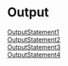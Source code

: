 # Output
[OutputStatement1](https://github.com/akhifasheik/AdvancedJava/blob/main/JDBC8c-InsertEmployee/Emp8c1.png)<br>
[OutputStatement2](https://github.com/akhifasheik/AdvancedJava/blob/main/JDBC8c-InsertEmployee/Emp8c2.png)<br>
[OutputStatement3](https://github.com/akhifasheik/AdvancedJava/blob/main/JDBC8c-InsertEmployee/Emp8c3.png)<br>
[OutputStatement4](https://github.com/akhifasheik/AdvancedJava/blob/main/JDBC8c-InsertEmployee/Emp8c5.png)<br>


